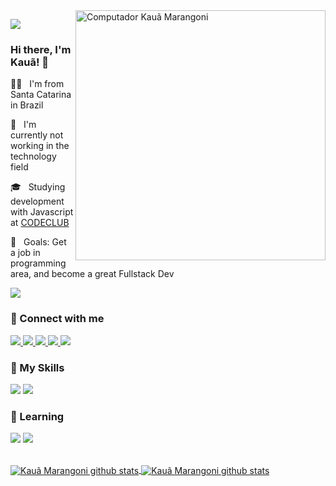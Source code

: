 <img src="https://raw.githubusercontent.com/MicaelliMedeiros/micaellimedeiros/master/image/computer-illustration.png" min-width="400px" max-width="400px" width="400px" align="right" alt="Computador Kauã Marangoni">

<p align="left"><img src="https://i.imgur.com/A6bWGFl.gif"/></p>

### Hi there, I'm Kauã! 👋

<p>👩‍💻 &nbsp; I'm from Santa Catarina in Brazil</p>
<p>🔭 &nbsp; I'm currently not working in the technology field</p>
<p>🎓 &nbsp; Studying development with Javascript at <a href="https://dashboard.kiwify.com.br/courses/" target="_blank">CODECLUB</a></p>
<p>💼 &nbsp; Goals: Get a job in programming area, and become a great Fullstack Dev</p>

![](https://komarev.com/ghpvc/?username=Kaua-Marangoni&color=brightgreen&style=flat-square)

### 🤝 Connect with me
<p>
  <a href="mailto:kauamarangonitj@gmail.com" target="_blank">
    <img src="https://img.shields.io/badge/Gmail-D14836?style=for-the-badge&logo=gmail&logoColor=white"/>
  </a>
  <a href="https://www.instagram.com/kaua_marangoni/" target="_blank">
    <img src="https://img.shields.io/badge/Instagram-E4405F?style=for-the-badge&logo=instagram&logoColor=white"/>
  </a>
  <a href="https://www.linkedin.com/in/kau%C3%A3-marangoni-119ba41a8/" target="_blank">
    <img src="https://img.shields.io/badge/LinkedIn-0077B5?style=for-the-badge&logo=linkedin&logoColor=white"/>
  </a>
  <a href="https://www.youtube.com/channel/UCt4kkTrxdJL1f35oW8d1p_Q" target="_blank">
    <img src="https://img.shields.io/badge/YouTube-FF0000?style=for-the-badge&logo=youtube&logoColor=white"/>
  </a>
  <a href="https://api.whatsapp.com/send?phone=5548996647887" target="_blank">
    <img src="https://img.shields.io/badge/WhatsApp-25D366?style=for-the-badge&logo=whatsapp&logoColor=white"/>
  </a>
</p>

### 🚀 My Skills

<p>
  <code><img src="https://img.shields.io/badge/HTML5-E34F26?style=for-the-badge&logo=html5&logoColor=white"/></code>
  <code><img src="https://img.shields.io/badge/CSS3-1572B6?style=for-the-badge&logo=css3&logoColor=white"/></code>
</p>

### 🌱 Learning

<p>
  <code><img src="https://img.shields.io/badge/JavaScript-F7DF1E?style=for-the-badge&logo=javascript&logoColor=black"/></code>
  <code><img src="https://img.shields.io/badge/React-20232A?style=for-the-badge&logo=react&logoColor=61DAFB"/></code>
</p>

<br>

<a href="https://github.com/Kaua-Marangoni">
  <img align="center" src="https://github-readme-stats.vercel.app/api/top-langs/?username=Kaua-Marangoni&theme=dracula&hide_langs_below=1" alt="Kauã Marangoni github stats"/>
</a>

<a href="https://github.com/Kaua-Marangoni">
 <img align="center" src="https://github-readme-stats.vercel.app/api?username=Kaua-Marangoni&show_icons=true&theme=dracula&line_height=27" alt="Kauã Marangoni github stats"/>
</a>
